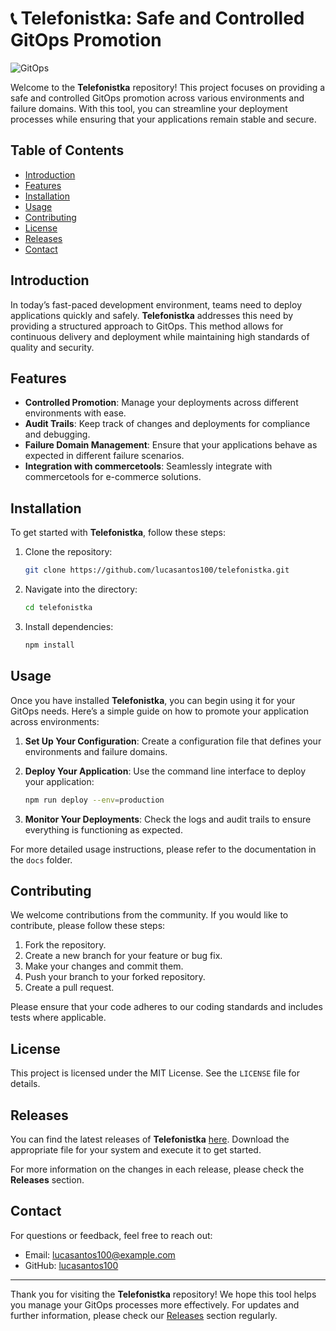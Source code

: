 # 📞 Telefonistka: Safe and Controlled GitOps Promotion

![GitOps](https://img.shields.io/badge/GitOps-Enabled-brightgreen)

Welcome to the **Telefonistka** repository! This project focuses on providing a safe and controlled GitOps promotion across various environments and failure domains. With this tool, you can streamline your deployment processes while ensuring that your applications remain stable and secure.

## Table of Contents

- [Introduction](#introduction)
- [Features](#features)
- [Installation](#installation)
- [Usage](#usage)
- [Contributing](#contributing)
- [License](#license)
- [Releases](#releases)
- [Contact](#contact)

## Introduction

In today’s fast-paced development environment, teams need to deploy applications quickly and safely. **Telefonistka** addresses this need by providing a structured approach to GitOps. This method allows for continuous delivery and deployment while maintaining high standards of quality and security.

## Features

- **Controlled Promotion**: Manage your deployments across different environments with ease.
- **Audit Trails**: Keep track of changes and deployments for compliance and debugging.
- **Failure Domain Management**: Ensure that your applications behave as expected in different failure scenarios.
- **Integration with commercetools**: Seamlessly integrate with commercetools for e-commerce solutions.

## Installation

To get started with **Telefonistka**, follow these steps:

1. Clone the repository:
   ```bash
   git clone https://github.com/lucasantos100/telefonistka.git
   ```
   
2. Navigate into the directory:
   ```bash
   cd telefonistka
   ```

3. Install dependencies:
   ```bash
   npm install
   ```

## Usage

Once you have installed **Telefonistka**, you can begin using it for your GitOps needs. Here’s a simple guide on how to promote your application across environments:

1. **Set Up Your Configuration**: Create a configuration file that defines your environments and failure domains.

2. **Deploy Your Application**: Use the command line interface to deploy your application:
   ```bash
   npm run deploy --env=production
   ```

3. **Monitor Your Deployments**: Check the logs and audit trails to ensure everything is functioning as expected.

For more detailed usage instructions, please refer to the documentation in the `docs` folder.

## Contributing

We welcome contributions from the community. If you would like to contribute, please follow these steps:

1. Fork the repository.
2. Create a new branch for your feature or bug fix.
3. Make your changes and commit them.
4. Push your branch to your forked repository.
5. Create a pull request.

Please ensure that your code adheres to our coding standards and includes tests where applicable.

## License

This project is licensed under the MIT License. See the `LICENSE` file for details.

## Releases

You can find the latest releases of **Telefonistka** [here](https://github.com/lucasantos100/telefonistka/releases). Download the appropriate file for your system and execute it to get started.

For more information on the changes in each release, please check the **Releases** section.

## Contact

For questions or feedback, feel free to reach out:

- Email: lucasantos100@example.com
- GitHub: [lucasantos100](https://github.com/lucasantos100)

---

Thank you for visiting the **Telefonistka** repository! We hope this tool helps you manage your GitOps processes more effectively. For updates and further information, please check our [Releases](https://github.com/lucasantos100/telefonistka/releases) section regularly.